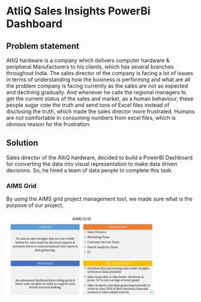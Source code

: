 # AtliQ Sales Insights PowerBi Dashboard

## Problem statement
AtliQ hardware is a company which delivers computer hardware & peripheral 
Manufacturers to his clients, which has several branches throughout India. The sales director of the company is facing a lot of
issues in terms of understanding how the business is performing and what are all the problem company is
facing currently as the sales are not as expected and declining gradually. And whenever he calls the regional managers
to get the current status of the sales and market, as a human behaviour, these people 
sugar cote the truth and send tons of Excel files instead of disclosing the truth, which made the sales director more frustrated.
Humans are not comfortable in consuming numbers from excel files, which is obvious reason for the frustration.

## Solution 

Sales director of the AltiQ hardware, decided to build a PowerBI Dashboard for converting the data into 
visual representation to make data driven decisions. So, he hired a team of data people to complete this task.


### AIMS Grid
By using the AIMS grid project management tool, we made sure what is the purpose of our project, 

<img src="https://github.com/Naveen-S6/AtliQ_Sales_Insigths_PowerBi/blob/main/DATASET/AIMS.jpg" width="400">





